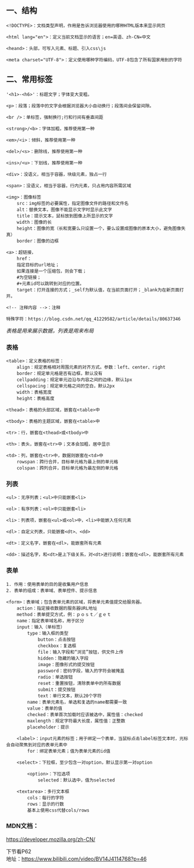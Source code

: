 ## 一、结构  
    <!DOCTYPE>：文档类型声明，作用是告诉浏览器使用的哪种HTML版本来显示网页

    <html lang="en">：定义当前文档显示的语言；en=英语、zh-CN=中文
    
    <heand>：头部，可写入元素、标题、引入css\js

    <meta charset="UTF-8">：定义使用哪种字符编码，UTF-8包含了所有国家用到的字符

## 二、常用标签

    '<h1>-<h6>'：标题文字；字体变大变粗。

    <p>：段落；段落中的文字会根据浏览器大小自动换行；段落间会保留间隙。

    <br />：单标签，强制换行;行和行间有垂直间距

    <strong>/<b>：字体加粗，推荐使用第一种

    <em>/<i>：倾斜，推荐使用第一种

    <del>/<s>：删除线，推荐使用第一种

    <ins>/<u>：下划线，推荐使用第一种

    <div>：没语义，相当于容器，块级元素，独占一行

    <span>：没语义，相当于容器，行内元素，只占用内容所需区域

    <img>：图像标签
        src：img标签的必要属性，指定图像文件的路径和文件名
        alt：替换文本，图像不能显示文字时显示此文字
        title：提示文本，鼠标放到图像上所显示的文字
        width：图像的长
        height：图像的宽（长和宽要么只设置一个，要么设置成图像的原本大小，避免图像失真）
        border：图像的边框

    <a>：超链接，
        href：
        指定目标的url地址；
        如果连接是一个压缩包，则会下载；
        #为空链接；
        #+元素id可以跳转到对应的位置。
        target：打开连接的方式；_self为默认值，在当前页面打开；_blank为在新页面打开。

    <!-- 注释内容 -->：注释

    特殊字符：https://blog.csdn.net/qq_41229582/article/details/80637346

*表格是用来展示数据，列表是用来布局*
### 表格
    <table>：定义表格的标签：
        align：规定表格相对周围元素的对齐方式。参数：left、center、right
        border：规定单元格是否有边框，默认没有
        cellpadding：规定单元边沿与内容之间的边缘，默认1px
        cellspacing：规定单元格之间的空白，默认2px
        width：表格宽度
        height：表格高度

    <thead>：表格的头部区域，嵌套在<table>中

    <tbody>：表格的主题区域，嵌套在<table>中

    <tr>：行，嵌套在<thead>或<tbody>中

    <th>：表头，嵌套在<tr>中；文本会加粗，居中显示

    <td>：列，嵌套在<tr>中，数据则嵌套在<td>中
        rowspan：跨行合并，目标单元格为最上侧的单元格
        colspan：跨列合并，目标单元格为最左侧的单元格
### 列表
    <ul>：无序列表；<ul>中只能嵌套<li>

    <ol>：有序列表；<ol>中只能嵌套<li>

    <li>：列表项，嵌套在<ul>或<ol>中，<li>中能嵌入任何元素

    <dl>：自定义列表，只能嵌套<dt>、<dd>

    <dt>：定义名字，嵌套在<dl>，能嵌套所有元素

    <dd>：描述名字，和<dt>是上下级关系，对<dt>进行说明；嵌套在<dl>，能嵌套所有元素

### 表单
    1. 作用：使用表单的目的是收集用户信息
    2. 表单的组成：表单域、表单控件、提示信息

    <form>：表单域；包含表单元素的区域，将表单元素值提交给服务器。
        action：指定接收数据的服务器URL地址
        method：表单提交方式，例：ｐｏｓｔ／ｇｅｔ
        name：指定表单域名称，用于区分
        input：输入（单标签）
            type：输入框的类型
                button：点击按钮
                checkbox：复选框
                file：输入字段和“浏览”按钮，供文件上传
                hidden：隐藏的输入字段
                image：图像形式的提交按钮
                password：密码字段，输入的字符会被掩盖
                radio：单选按钮
                reset：重置按钮，清除表单中的所有数据
                submit：提交按钮
                text：单行文本，默认20个字符
            name：表单元素名，单选和复选的name都需要一致
            value：表单的值
            checked：表单首次加载时应该被选中，属性值：checked
            maxlength：规定字符最大长度，属性值：正整数
            placeholder：提示

        <label>：input元素的标签；用于绑定一个表单，当鼠标点击label标签文本时，光标会自动聚焦到对应的表单元素中
            for：绑定表单元素；值为表单元素的id值

        <select>：下拉框，至少包含一对option，默认显示第一对option

            <option>：下拉选项
                selected：默认选中，值为selected

        <textarea>：多行文本框
            cols：每行的字符
            rows：显示的行数
            基本上使用css代替cols/rows
### MDN文档：  
https://developer.mozilla.org/zh-CN/






下节看P62  
地址：https://www.bilibili.com/video/BV14J4114768?p=46
